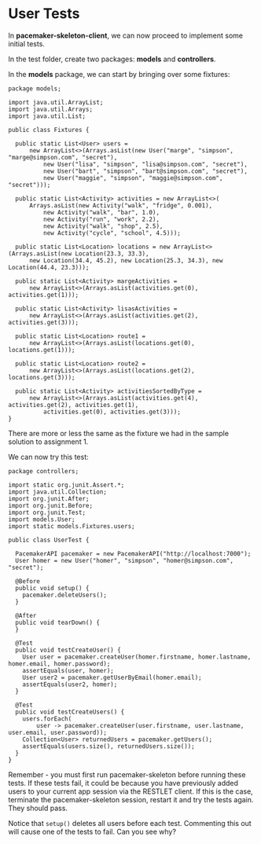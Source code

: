 # User Tests

In **pacemaker-skeleton-client**, we can now proceed to implement some initial tests.

In the test folder, create two packages:  **models** and **controllers**. 

In the **models** package, we can start by bringing over some fixtures:

~~~
package models;

import java.util.ArrayList;
import java.util.Arrays;
import java.util.List;

public class Fixtures {

  public static List<User> users =
      new ArrayList<>(Arrays.asList(new User("marge", "simpson", "marge@simpson.com", "secret"),
          new User("lisa", "simpson", "lisa@simpson.com", "secret"),
          new User("bart", "simpson", "bart@simpson.com", "secret"),
          new User("maggie", "simpson", "maggie@simpson.com", "secret")));

  public static List<Activity> activities = new ArrayList<>(
      Arrays.asList(new Activity("walk", "fridge", 0.001),
          new Activity("walk", "bar", 1.0),
          new Activity("run", "work", 2.2),
          new Activity("walk", "shop", 2.5),
          new Activity("cycle", "school", 4.5)));

  public static List<Location> locations = new ArrayList<>(Arrays.asList(new Location(23.3, 33.3),
      new Location(34.4, 45.2), new Location(25.3, 34.3), new Location(44.4, 23.3)));

  public static List<Activity> margeActivities =
      new ArrayList<>(Arrays.asList(activities.get(0), activities.get(1)));

  public static List<Activity> lisasActivities =
      new ArrayList<>(Arrays.asList(activities.get(2), activities.get(3)));

  public static List<Location> route1 =
      new ArrayList<>(Arrays.asList(locations.get(0), locations.get(1)));

  public static List<Location> route2 =
      new ArrayList<>(Arrays.asList(locations.get(2), locations.get(3)));

  public static List<Activity> activitiesSortedByType =
      new ArrayList<>(Arrays.asList(activities.get(4), activities.get(2), activities.get(1),
          activities.get(0), activities.get(3)));
}
~~~

There are more or less the same as the fixture we had in the sample solution to assignment 1.

We can now try this test:

~~~
package controllers;

import static org.junit.Assert.*;
import java.util.Collection;
import org.junit.After;
import org.junit.Before;
import org.junit.Test;
import models.User;
import static models.Fixtures.users;

public class UserTest {

  PacemakerAPI pacemaker = new PacemakerAPI("http://localhost:7000");
  User homer = new User("homer", "simpson", "homer@simpson.com", "secret");

  @Before
  public void setup() {
    pacemaker.deleteUsers();
  }

  @After
  public void tearDown() {
  }
  
  @Test
  public void testCreateUser() {
    User user = pacemaker.createUser(homer.firstname, homer.lastname, homer.email, homer.password);
    assertEquals(user, homer);
    User user2 = pacemaker.getUserByEmail(homer.email);
    assertEquals(user2, homer);
  }

  @Test
  public void testCreateUsers() {
    users.forEach(
        user -> pacemaker.createUser(user.firstname, user.lastname, user.email, user.password));
    Collection<User> returnedUsers = pacemaker.getUsers();
    assertEquals(users.size(), returnedUsers.size());
  }
}
~~~

Remember - you must first run pacemaker-skeleton before running these tests. If these tests fail, it could be because you have previously added users to your current app session via the RESTLET client.  If this is the case, terminate the pacemaker-skeleton session, restart it and try the tests again.  They should pass. 

Notice that `setup()` deletes all users before each test. Commenting this out will cause one of the tests to fail. Can you see why?


